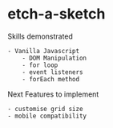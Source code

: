 # etch-a-sketch

Skills demonstrated

    - Vanilla Javascript
        - DOM Manipulation
        - for loop
        - event listeners
        - forEach method
    
Next Features to implement

    - customise grid size
    - mobile compatibility
